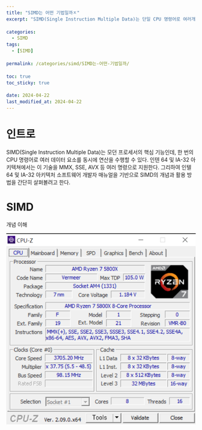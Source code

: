 ```yaml
---
title: "SIMD는 어떤 기법일까ㅈ"
excerpt: "SIMD(Single Instruction Multiple Data)는 단일 CPU 명령어로 여러개의 데이터를 처리할 수 있는 기술이다."

categories:
  - SIMD
tags:
  - [SIMD]

permalink: /categories/simd/SIMD는-어떤-기법일까/

toc: true
toc_sticky: true

date: 2024-04-22
last_modified_at: 2024-04-22
---
```


# 인트로
SIMD(Single Instruction Multiple Data)는 모던 프로세서의 핵심 기능인데, 한 번의 CPU 명령어로 여러 데이터 요소를 동시에 연산을 수행할 수 있다.
인텐 64 및 IA-32 아키텍쳐에서는 이 기술을 MMX, SSE, AVX 등 여러 명령으로 지원한다.
그리하여 인텔 64 및 IA-32 아키텍처 소프트웨어 개발자 매뉴얼을 기반으로 SIMD의 개념과 활용 방법을 간단히 살펴볼려고 한다.

# SIMD
개념 이해

<img src="https://github.com/jeekpark/jeekpark.github.io/blob/main/assets/images/posts_img/simd/cpu_z_capture.png?raw=true">